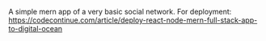 A simple mern app of a very basic social network.
For deployment: https://codecontinue.com/article/deploy-react-node-mern-full-stack-app-to-digital-ocean
